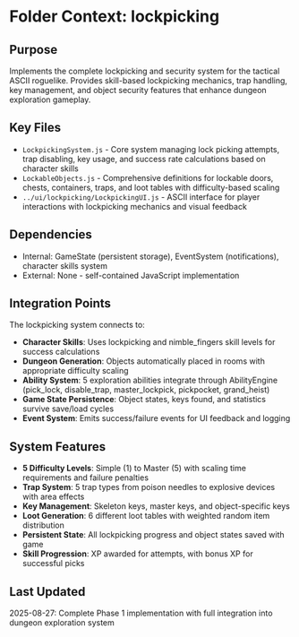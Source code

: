 # Folder Context: lockpicking

## Purpose
Implements the complete lockpicking and security system for the tactical ASCII roguelike. Provides skill-based lockpicking mechanics, trap handling, key management, and object security features that enhance dungeon exploration gameplay.

## Key Files
- `LockpickingSystem.js` - Core system managing lock picking attempts, trap disabling, key usage, and success rate calculations based on character skills
- `LockableObjects.js` - Comprehensive definitions for lockable doors, chests, containers, traps, and loot tables with difficulty-based scaling
- `../ui/lockpicking/LockpickingUI.js` - ASCII interface for player interactions with lockpicking mechanics and visual feedback

## Dependencies
- Internal: GameState (persistent storage), EventSystem (notifications), character skills system
- External: None - self-contained JavaScript implementation

## Integration Points
The lockpicking system connects to:
- **Character Skills**: Uses lockpicking and nimble_fingers skill levels for success calculations
- **Dungeon Generation**: Objects automatically placed in rooms with appropriate difficulty scaling
- **Ability System**: 5 exploration abilities integrate through AbilityEngine (pick_lock, disable_trap, master_lockpick, pickpocket, grand_heist)
- **Game State Persistence**: Object states, keys found, and statistics survive save/load cycles
- **Event System**: Emits success/failure events for UI feedback and logging

## System Features
- **5 Difficulty Levels**: Simple (1) to Master (5) with scaling time requirements and failure penalties
- **Trap System**: 5 trap types from poison needles to explosive devices with area effects
- **Key Management**: Skeleton keys, master keys, and object-specific keys
- **Loot Generation**: 6 different loot tables with weighted random item distribution
- **Persistent State**: All lockpicking progress and object states saved with game
- **Skill Progression**: XP awarded for attempts, with bonus XP for successful picks

## Last Updated
2025-08-27: Complete Phase 1 implementation with full integration into dungeon exploration system